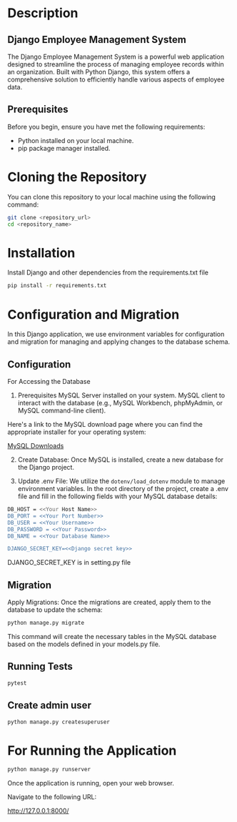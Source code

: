 # Description

## Django Employee Management System

The Django Employee Management System is a powerful web application designed to streamline the process of managing employee records within an organization. Built with Python Django, this system offers a comprehensive solution to efficiently handle various aspects of employee data.

## Prerequisites
Before you begin, ensure you have met the following requirements:

- Python installed on your local machine.
- pip package manager installed.
  
# Cloning the Repository

You can clone this repository to your local machine using the following command:

```bash
git clone <repository_url>
cd <repository_name>
```

# Installation

Install Django and other dependencies from the requirements.txt file

```bash
pip install -r requirements.txt
```
   
# Configuration and Migration

In this Django application, we use environment variables for configuration and migration for managing and applying changes to the database schema.

## Configuration

For Accessing the Database

1. Prerequisites
MySQL Server installed on your system.
MySQL client to interact with the database (e.g., MySQL Workbench, phpMyAdmin, or MySQL command-line client).

Here's a link to the MySQL download page where you can find the appropriate installer for your operating system:

[MySQL Downloads](https://dev.mysql.com/downloads/)

2. Create Database: Once MySQL is installed, create a new database for the Django project. 

3. Update .env File: We utilize the `dotenv/load_dotenv` module to manage environment variables. In the root directory of the project, create a .env file and fill in the following fields with your MySQL database details:

```bash
DB_HOST = <<Your Host Name>>
DB_PORT = <<Your Port Number>>
DB_USER = <<Your Username>>
DB_PASSWORD = <<Your Password>>
DB_NAME = <<Your Database Name>>

DJANGO_SECRET_KEY=<<Django secret key>>
```
DJANGO_SECRET_KEY is in setting.py file

## Migration

Apply Migrations: Once the migrations are created, apply them to the database to update the schema:

```bash
python manage.py migrate
```
This command will create the necessary tables in the MySQL database based on the models defined in your models.py file.

## Running Tests

```bash
pytest
```

## Create admin user

```bash
python manage.py createsuperuser
```

# For Running the Application

```bash
python manage.py runserver
```
Once the application is running, open your web browser.

Navigate to the following URL:

http://127.0.0.1:8000/
